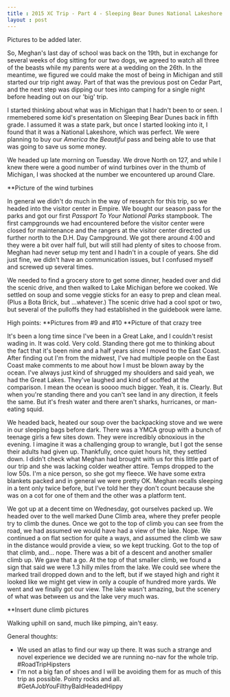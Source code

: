 ```yaml
---
title : 2015 XC Trip - Part 4 - Sleeping Bear Dunes National Lakeshore
layout : post
---
```


Pictures to be added later.

So, Meghan's last day of school was back on the 19th, but in exchange for several weeks of dog sitting for our two dogs, we agreed to watch all three of the beasts while my parents were at a wedding on the 26th.  In the meantime, we figured we could make the most of being in Michigan and still started our trip right away.  Part of that was the previous post on Cedar Part, and the next step was dipping our toes into camping for a single night before heading out on our \'big\' trip.

I started thinking about what was in Michigan that I hadn't been to or seen.  I rmemebered some kid\'s presentation on Sleeping Bear Dunes back in fifth grade.  I assumed it was a state park, but once I started looking into it, I found that it was a National Lakeshore, which was perfect.  We were planning to buy our _America the Beautiful_ pass and being able to use that was going to save us some money.  

We headed up late morning on Tuesday.  We drove North on 127, and while I knew there were a good number of wind turbines over in the thumb of Michigan, I was shocked at the number we encountered up around Clare.

**Picture of the wind turbines

In general we didn't do much in the way of research for this trip, so we headed into the visitor center in Empire.  We bought our season pass for the parks and got our first _Passport To Your National Parks_ stampbook.  The first campgrounds we had encountered before the visitor center were closed for maintenance and the rangers at the visitor center directed us further north to the D.H. Day Campground.  We got there around 4:00 and they were a bit over half full, but will still had plenty of sites to choose from.  Meghan had never setup my tent and I hadn't in a couple of years.  She did just fine, we didn't have an communication issues, but I confused myself and screwed up several times.

We needed to find a grocery store to get some dinner, headed over and did the scenic drive, and then walked to Lake Michigan before we cooked.  We settled on soup and some veggie sticks for an easy to prep and clean meal.  (Plus a Bota Brick, but ...whatever.)  The scenic drive had a cool spot or two, but several of the pulloffs they had established in the guidebook were lame.

High points:
**Pictures from #9 and #10
**Picture of that crazy tree

It\'s been a long time since I\'ve been in a Great Lake, and I couldn\'t resist wading in.  It was cold.  Very cold.  Standing there got me to thinking about the fact that it's been nine and a half years since I moved to the East Coast.  After finding out I'm from the midwest, I've had multiple people on the East Coast make comments to me about how I must be blown away by the ocean.  I've always just kind of shrugged my shoulders and said yeah, we had the Great Lakes.  They've laughed and kind of scoffed at the comparison.  I mean the ocean is soooo much bigger.  Yeah, it is.  Clearly.  But when you're standing there and you can't see land in any direction, it feels the same.  But it's fresh water and there aren't sharks, hurricanes, or man-eating squid.

We headed back, heated our soup over the backpacking stove and we were in our sleeping bags before dark.  There was a YMCA group with a bunch of teenage girls a few sites down.  They were incredibly obnoxious in the evening.  I imagine it was a challenging group to wrangle, but I got the sense their adults had given up.  Thankfully, once quiet hours hit, they settled down.  I didn't check what Meghan had brought with us for this little part of our trip and she was lacking colder weather attire.  Temps dropped to the low 50s.  I'm a nice person, so she got my fleece.  We have some extra blankets packed and in general we were pretty OK.  Meghan recalls sleeping in a tent only twice before, but I've told her they don\'t count because she was on a cot for one of them and the other was a platform tent.  

We got up at a decent time on Wednesday, got ourselves packed up.  We headed over to the well marked Dune Climb area, where they prefer people try to climb the dunes.  Once we got to the top of climb you can see from the road, we had assumed we would have had a view of the lake.  Nope.  We continued a on flat section for quite a ways, and assumed the climb we saw in the distance would provide a view, so we kept trucking.  Got to the top of that climb, and... nope.  There was a bit of a descent and another smaller climb up.  We gave that a go.  At the top of that smaller climb, we found a sign that said we were 1.3 hilly miles from the lake.  We could see where the marked trail dropped down and to the left, but if we stayed high and right it looked like we might get view in only a couple of hundred more yards.  We went and we finally got our view.  The lake wasn't amazing, but the scenery of what was between us and the lake very much was.  

**Insert dune climb pictures

Walking uphill on sand, much like pimping, ain\'t easy.  

General thoughts:

- We used an atlas to find our way up there.  It was such a strange and novel experience we decided we are running no-nav for the whole trip.  #RoadTripHipsters
- I'm not a big fan of shoes and I will be avoiding them for as much of this trip as possible.  Pointy rocks and all.  #GetAJobYouFilthyBaldHeadedHippy
